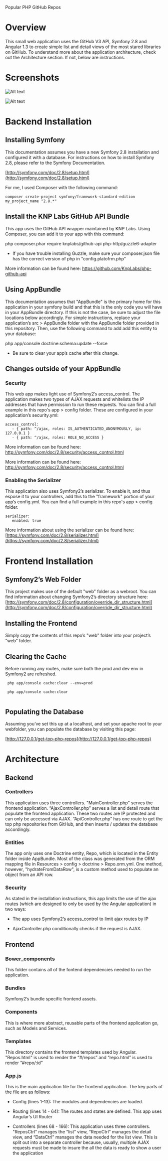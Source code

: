 Popular PHP GitHub Repos

# Overview

This small web application uses the GitHub V3 API, Symfony 2.8 and Angular 1.3 to create simple list and detail views of the most stared libraries on GitHub. To understand more about the application architecture, check out the Architecture section. If not, below are instructions.

# Screenshots
![Alt text](/screenshots/list-view.PNG?raw=true "List View")

![Alt text](/screenshots/detail-view.PNG?raw=true "Detail View")

# Backend Installation

## Installing Symfony

This documentation assumes you have a new Symfony 2.8 installation and configured it with a database. For instructions on how to install Symfony 2.8, please refer to the Symfony Documentation.

[http://symfony.com/doc/2.8/setup.html](http://symfony.com/doc/2.8/setup.html)

For me, I used Composer with the following command:

```
composer create-project symfony/framework-standard-edition my_project_name "2.8.*"
```

## Install the KNP Labs GitHub API Bundle

This app uses the GitHub API wrapper maintained by KNP Labs. Using Composer, you can add it to your app with this command:

php composer.phar require knplabs/github-api php-http/guzzle6-adapter

* If you have trouble installing Guzzle, make sure your composer.json file has the correct version of php in "config.platofrm.php"

More information can be found here: https://github.com/KnpLabs/php-github-api

## Using AppBundle

This documentation assumes that "AppBundle" is the primary home for this application in your symfony build and that this is the only code you will have in your AppBundle directory. If this is not the case, be sure to adjust the file locations below accordingly.   For simple instructions, replace your application’s src > AppBundle folder with the AppBundle folder provided in this repository.  Then, use the following command to add add this entity to your database:

php app/console doctrine:schema:update --force

* Be sure to clear your app’s cache after this change.

## Changes outside of your AppBundle

### Security

This web app makes light use of Symfony2’s access_control.  The application makes two types of AJAX requests and whitelists the IP addresses that have permission to run these requests. You can find a full example in this repo's app > config folder. These are configured in your application’s security.yml:

```
access_control:
   - { path: ^/ajax, roles: IS_AUTHENTICATED_ANONYMOUSLY, ip: 127.0.0.1 }
   - { path: ^/ajax, roles: ROLE_NO_ACCESS }
```

More information can be found here: http://symfony.com/doc/2.8/security/access_control.html

More information can be found here: http://symfony.com/doc/2.8/security/access_control.html

### Enabling the Serializer

This application also uses Symfony2’s serializer. To enable it, and thus espose it to your controllers, add this to the "framework" portion of your app’s config.yml. You can find a full example in this repo's app > config folder.

```
serializer:
   enabled: true
```

More information about using the serializer can be found here: [https://symfony.com/doc/2.8/serializer.html](https://symfony.com/doc/2.8/serializer.html)

# Frontend Installation

## Symfony2’s Web Folder

This project makes use of the default "web" folder as a webroot. You can find information about changing Symfony2’s directory structure here: [http://symfony.com/doc/2.8/configuration/override_dir_structure.html](http://symfony.com/doc/2.8/configuration/override_dir_structure.html)

## Installing the Frontend

Simply copy the contents of this repo’s "web" folder into your project’s “web” folder.

## Clearing the Cache

Before running any routes, make sure both the prod and dev env in Symfony2 are refreshed. 

```
 php app/console cache:clear --env=prod
 
 php app/console cache:clear 
 
``` 

## Populating the Database

Assuming you’ve set this up at a localhost, and set your apache root to your webfolder,  you can populate the database by visiting this page:

[http://127.0.0.1/get-top-php-repos](http://127.0.0.1/get-top-php-repos)

# Architecture

## Backend

### Controllers

This application uses three controllers.  "MainController.php" serves the frontend application. “AjaxController.php” serves a list and detail route that populate the frontend application. These two routes are IP protected and can only be accessed via AJAX.  “ApiController.php” has one route to get the top php repositories from GitHub, and then inserts / updates the database accordingly.

### Entities

The app only uses one Doctrine entity, Repo, which is located in the Entity folder inside AppBundle. Most of the class was generated from the ORM mapping file in Resources > config > doctrine > Repo.orm.yml. One method, however, "hydrateFromDataRow", is a custom method used to populate an object from an API row.

### Security

As stated in the installation instructions, this app limits the use of the ajax routes (which are designed to only be used by the Angular application) in two ways:

* The app uses Symfony2’s access_control to limit ajax routes by IP

* AjaxController.php conditionally checks if the request is AJAX.

## Frontend

### Bower_components

This folder contains all of the fontend dependencies needed to run the application.

### Bundles

Symfony2’s bundle specific frontend assets.

### Components

This is where more abstract, reusable parts of the frontend application go, such as Models and Services.

### Templates

This directory contains the frontend templates used by Angular. "Repos.html" is used to render the “#/repos” and “repo.html” is used to render “#repo/:id”

### App.js

This is the main application file for the frontend application. The key parts of the file are as follows:

* Config (lines 1-13): The modules and dependencies are loaded.

* Routing (lines 14 - 64): The routes and states are defined. This app uses Angular’s UI Router

* Controllers (lines 68 - 166):  This application uses three controllers. "ReposCtrl" manages the “list” view, “RepoCtrl” manages the detail view, and “DataCtrl” manages the data needed for the list view. This is split out into a separate controller because, usually, multiple AJAX requests must be made to insure the all the data is ready to show a user the application

